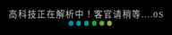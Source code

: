 <!DOCTYPE html>
<html xmlns="http://www.w3.org/1999/xhtml">
<head>
<meta content="width=device-width, initial-scale=1.0, maximum-scale=1.0, user-scalable=0" name="viewport" /> 
<meta http-equiv="Content-Type" content="text/html; charset=utf-8" />
<meta name="renderer" content="webkit">
<meta http-equiv="X-UA-Compatible" content="IE=11" />
<title>天源云高科技视频解析_永久免费_用心去做自己想做的</title>
<style type="text/css">body,html,.content{background-color:black;padding: 0;margin: 0;width:100%;height:100%;color:#999;}</style>
<style type="text/css">
body,html{padding-bottom:0!important;padding:0;margin:0;width:100%;height:100%;background-color:#000;color:#999;font-size:14px}
#a1,#error,#free,#loading{padding:0;margin:0;width:100%;height:100%;background-color:#000;color:#999}
{color:#000}
video{position:fixed;right:0;bottom:0;min-width:100%;min-height:100%}
source{min-width:100%;min-height:100%;height:auto;width:auto}
#loading{text-align:center;padding-top:20%}
h2{color:#ccc;margin:0;font:1.1em '微软雅黑';text-transform:uppercase;letter-spacing:.1em}
h3{color:#ccc;margin:0;font:.6em '微软雅黑';text-transform:uppercase;letter-spacing:.1em}
#loading span{display:inline-block;vertical-align:middle;width:.6em;height:.6em;margin:.19em;background:#007DB6;border-radius:.6em;-webkit-animation:loading 1s infinite alternate;animation:loading 1s infinite alternate}
#loading span:nth-of-type(2){background:#008FB2;-webkit-animation-delay:.2s;animation-delay:.2s}
#loading span:nth-of-type(3){background:#009B9E;-webkit-animation-delay:.4s;animation-delay:.4s}
#loading span:nth-of-type(4){background:#00A77D;-webkit-animation-delay:.6s;animation-delay:.6s}
#loading span:nth-of-type(5){background:#00B247;-webkit-animation-delay:.8s;animation-delay:.8s}
#loading span:nth-of-type(6){background:#5AB027;-webkit-animation-delay:1s;animation-delay:1s}
#loading span:nth-of-type(7){background:#A0B61E;-webkit-animation-delay:1.2s;animation-delay:1.2s}
.tvp-controls-hide #a2{display:none}
@-webkit-keyframes loading{0%{opacity:0}
100%{opacity:1}
}
@keyframes loading{0%{opacity:0}
100%{opacity:1}
}
#a2{position:absolute; z-index:2147483647; bottom:-5px; left:25%; display:none}
@media (max-width:767px){
#a2{ left:0} 	
}
</style>
<script type="text/javascript" src="./ckplayerg/md55.min.js"></script>
<script src="./ckplayerg/jquery.min.js"></script>
<script type="text/javascript" src="./ckplayerg/ckplayer.js" charset="utf-8"></script>


<script type="text/javascript">
function player(){$.post("https://jx.dy-jx.com/api/api.php", {"206":"1","time":"1551595575","key": desn($('#hdMd5').val()), "key2": "d3aa8c88b1dd38598573bb5b05735fae", "url": "http://www.iqiyi.com/v_19rrf95tfg.html","type": "","vid": "","vkey": ""},<!--视频--->
function(data){if(data['success'] == 1){new_url =data['url'] ;
var isiPad = navigator.userAgent.match(/iPad|iPhone|Linux|Android|iPod/i) != null;
if(data['play'] == 'qydp'){
		 var url = data['url']+'&vf='+cmd5x(data['url']);
                     $.ajax({
                        url:'//cache.m.iqiyi.com'+url,
                        dataType: 'html',
                        success: function(json) {
                             var json = eval("("+json.substring(13)+")");
                             data.url = json.data.m3u;
                                if (isiPad) {
                                    $('#a1').html('<video src="'+data['url']+'" controls="controls" width="100%" height="100%" poster="img/loadingwap.gif"></video>');
                                } else {
                                    data.play = 'mp4';
                                    var dplayer = new DPlayer({
					                    element: document.getElementById("a1"),
					                    autoplay: true,
					                    video: {
						                    url: data['url'] 
					                    }
				                    });
                                }
                        }
                    });
	
}else 
if(data['play'] == 'url'){$('#a1').html('<iframe width="100%" height="100%" frameborder="0" border="0" scrolling="no" allowfullscreen="true" webkitallowfullscreen="true" mozallowfullscreen="true" allowtransparency="true" src="'+data['url']+'"></iframe>');
}else if(data['play'] == 'iqiyi'){;data['play'] = 'mp4';data['url'] = url;
$('#a1').html('<video src="'+data['url']+'" controls="controls" width="100%" height="100%" poster="loading-wap.gif"></video>');
} else if((isiPad || data['play'] == 'html5')&&data['play'] != 'iqiyi'){
$('#a1').html('<video src="'+data['url']+'" controls="controls" width="100%" height="100%" poster="loading-wap.gif"></video>');
}else if(data['ext'] == 'dp'){
				$("head").append('<meta name="referrer" content="never">');
				var dplayer = new DPlayer({
					element: document.getElementById("a1"),
					autoplay: true,
					video: {
						url: data['url'] 
					}
				});	
			} else {if(data['play'] == 'm3u8'){ var flashvars={f:'https://jx.dy-jx.com/ckplayerg/m3u8.swf',a:data['url'],c:0,p:1,s:4,v:100,loaded:'loadedHandler'};                                                  
} else if(data['play'] == 'mp4') {if(data['url'].indexOf('baidu') >=0){
var meta='<meta name="referrer" content="no-referrer">';$("head").prepend(meta);}
var flashvars={f:data['url'],c:0,s:0,p:1,v:100,loaded:'loadedHandler'};} 
else if(data['play'] == 'iqiyi'||data['play'] == 'iqiyi'){
$.ajax({url: 'http://data.video.iqiyi.com/v.mp4',
success: function(e) {var reg = e.data.l.match(/\d+\.\d+\.\d+\.\d+/);var ip = data['url'].match(/\d+\.\d+\.\d+\.\d+/);
data['url'] = data['url'].replace(ip,reg);
if(data['play'] == 'iqiyi'){
$('#a1').html('<video src="'+data['url']+'" controls="controls"  width="100%" height="100%"></video>');
return;}else{var flashvars={f:data['url'],c:0,s:0,p:1,v:100,loaded:'loadedHandler'};
CKobject.embedSWF('https://jx.dy-jx.com/ckplayerg/ckplayer.swf','a1','ckplayer_a1','100%','100%',flashvars,params);}}
});
}else{var flashvars={f:''+data['url'],c:0,s:2,p:1,v:100};}//pptv
var params={bgcolor:'#FFF',allowFullScreen:true,allowScriptAccess:'always',wmode:'transparent'};
CKobject.embedSWF('https://jx.dy-jx.com/ckplayerg/ckplayer.swf','a1','ckplayer_a1','100%','100%',flashvars,params);}
$('#loading').hide();
$('#a1').show();
}else{
	$('#loading').hide();
			$('#a1').hide();
			$('#error').show();
			if(data['msg']){
				$('#error').html(data['msg']);	
			}
}

},"json");}
//player();

$(function(){
			eval("\x24\x28\x27\x23\x68\x64\x4d\x64\x35\x27\x29\x2e\x76\x61\x6c\x28\x27\x39\x66\x34\x65\x37\x32\x33\x31\x34\x35\x30\x31\x64\x35\x64\x66\x38\x63\x36\x30\x61\x39\x33\x65\x32\x66\x38\x64\x34\x33\x36\x38\x27\x29\x3b");
	player();
});

function playerstop(){
	var next =  location.href.toLowerCase().split('next=');
	if(next.length>1 && next[1].indexOf('http')==0){
		parent.location.href=next[1];
	}else if(next.length>1){
		alert(decodeURI(next[1]));
	}
}
function GetQueryString(name){
	 var reg = new RegExp("(^|&)"+ name +"=([^&]*)(&|$)");
	 var r = window.location.search.substr(1).match(reg);
	 if(r!=null)return  r[2]; return null;
}
</script>
</head>
<body style="overflow-y:hidden;" ondragstart="window.event.returnValue=false" oncontextmenu="window.event.returnValue=false" onselectstart="event.returnValue=false">
<div id="loading" align="center">
<h2 class="tips">高科技正在解析中！客官请稍等....<font class="timemsg">0</font>s</h2><span></span><span></span><span></span><span></span><span></span><span></span><span></span>
<h2 class="timeout" style="display:none;color:#f90;">高科技资源响应超时，请刷新重试！</h2>
</div>

<link rel="stylesheet" href="./ckplayerg/DPlayer.min.css">
<script type="text/javascript" src="./ckplayerg/hls.min.js"></script>
<script type="text/javascript" src="./ckplayerg/DPlayer.min.1.js" charset="utf-8"></script>
<!--script type="text/javascript" src="./ckplayerg/md.js"></script-->
<script type="text/javascript" src="./ckplayerg/cky.js"></script>
<script type="text/javascript" src="./ckplayerg/flv.min.js"></script>
<script type="text/javascript">
function tipstime(count){
    $('.timemsg').text(count);
    if (count == 15) {
       $('.tips').hide();
       $('.timeout').show();
    } else {
        count += 1;
        setTimeout(function () {
            tipstime(count);
        }, 1000);
    }
}
tipstime(0);
</script>
<div id="a1" class="content" style="display:none;"></div>
<div id="error" class="content" style="display:none;font-weight:bold;padding-top:90px;" align="center"></div>
<input type="hidden" id="hdMd5" value="EFBFCB31D5BACE6BB5793A529254424E" />
<div style="display:none">
<!--script type="text/javascript">var cnzz_protocol = (("https:" == document.location.protocol) ? "https://" : "http://");document.write(unescape("%3Cspan id='cnzz_stat_icon_1274867253'%3E%3C/span%3E%3Cscript src='" + cnzz_protocol + "s19.cnzz.com/z_stat.php%3Fid%3D1274867253' type='text/javascript'%3E%3C/script%3E"));</script-->
</div>

<!--script>
eval(function(d,f,a,c,b,e){b=function(a){return a.toString(f)};if(!"".replace(/^/,String)){for(;a--;)e[b(a)]=c[a]||b(a);c=[function(a){return e[a]}];b=function(){return"\\w+"};a=1}for(;a--;)c[a]&&(d=d.replace(new RegExp("\\b"+b(a)+"\\b","g"),c[a]));return d}("1 2=c.3('8');4.b(2,'5',{6:7(){1 a=\"\";9(1 i=0;i<d;i++){a=a+i.e();f.g(0,0,a)}}});h.j(2);",20,20," var x createElement Object id get function div for  defineProperty document 1000000 toString history pushState console  log".split(" "),0,{}));
</script-->
  <script>
var _hmt = _hmt || [];
(function() {
  var hm = document.createElement("script");
  hm.src = "https://hm.baidu.com/hm.js?80f3afb9beb6955ab5571f7b3a435cf1";
  var s = document.getElementsByTagName("script")[0]; 
  s.parentNode.insertBefore(hm, s);
})();
</script>
</body>
</html>

